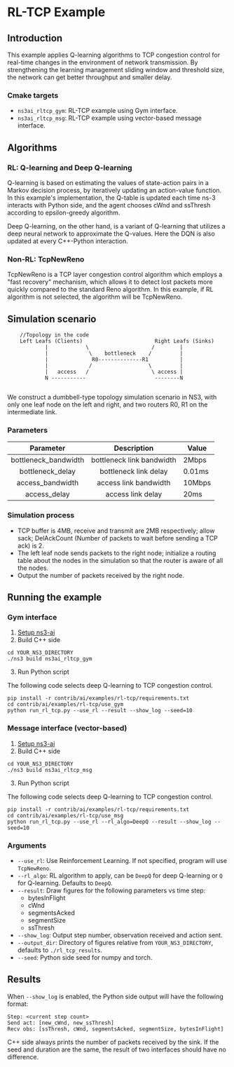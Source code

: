 # RL-TCP Example

## Introduction

This example applies Q-learning algorithms to TCP congestion control for real-time 
changes in the environment of network transmission. By strengthening the learning 
management sliding window and threshold size, the network can get better throughput 
and smaller delay.

### Cmake targets

- `ns3ai_rltcp_gym`: RL-TCP example using Gym interface.
- `ns3ai_rltcp_msg`: RL-TCP example using vector-based message interface.

## Algorithms

### RL: Q-learning and Deep Q-learning

Q-learning is based on estimating the values of state-action pairs 
in a Markov decision process, by iteratively updating an action-value 
function. In this example's implementation, the Q-table is updated 
each time ns-3 interacts with Python side, and the agent chooses 
cWnd and ssThresh according to epsilon-greedy algorithm.

Deep Q-learning, on the other hand, is a variant of Q-learning that 
utilizes a deep neural network to approximate the Q-values. Here the 
DQN is also updated at every C++-Python interaction.

### Non-RL: TcpNewReno

TcpNewReno is a TCP layer congestion control algorithm which employs 
a "fast recovery" mechanism, which allows it to detect lost packets 
more quickly compared to the standard Reno algorithm. In this example, 
if RL algorithm is not selected, the algorithm will be TcpNewReno.

## Simulation scenario

```
    //Topology in the code
    Left Leafs (Clients)                       Right Leafs (Sinks)
            |            \                    /        |
            |             \    bottleneck    /         |
            |              R0--------------R1          |
            |             /                  \         |
            |   access   /                    \ access |
            N -----------                      --------N
            
```

We construct a dumbbell-type topology simulation scenario in NS3, with only one 
leaf node on the left and right, and two routers R0, R1 on the intermediate link.

### Parameters

|      Parameter       |        Description        | Value  |
|:--------------------:|:-------------------------:|--------|
| bottleneck_bandwidth | bottleneck link bandwidth | 2Mbps  |
|   bottleneck_delay   |  bottleneck link  delay   | 0.01ms |
|   access_bandwidth   |   access link bandwidth   | 10Mbps |
|     access_delay     |     access link delay     | 20ms   |

### Simulation process

- TCP buffer is 4MB, receive and transmit are 2MB respectively; allow sack; DelAckCount 
(Number of packets to wait before sending a TCP ack) is 2.
- The left leaf node sends packets to the right node; initialize a routing table about 
the nodes in the simulation so that the router is aware of all the nodes.
- Output the number of packets received by the right node.

## Running the example

### Gym interface

1. [Setup ns3-ai](../../install.md)
2. Build C++ side

```shell
cd YOUR_NS3_DIRECTORY
./ns3 build ns3ai_rltcp_gym
```

3. Run Python script

The following code selects deep Q-learning to TCP congestion control.

```shell
pip install -r contrib/ai/examples/rl-tcp/requirements.txt
cd contrib/ai/examples/rl-tcp/use_gym
python run_rl_tcp.py --use_rl --result --show_log --seed=10
```

### Message interface (vector-based)

1. [Setup ns3-ai](../../install.md)
2. Build C++ side

```shell
cd YOUR_NS3_DIRECTORY
./ns3 build ns3ai_rltcp_msg
```

3. Run Python script

The following code selects deep Q-learning to TCP congestion control.

```shell
pip install -r contrib/ai/examples/rl-tcp/requirements.txt
cd contrib/ai/examples/rl-tcp/use_msg
python run_rl_tcp.py --use_rl --rl_algo=DeepQ --result --show_log --seed=10
```

### Arguments

- `--use_rl`: Use Reinforcement Learning. If not specified, program will use `TcpNewReno`.
- `--rl_algo`: RL algorithm to apply, can be `DeepQ` for deep Q-learning or `Q` for Q-learning. Defaults to `DeepQ`.
- `--result`: Draw figures for the following parameters vs time step:
    - bytesInFlight
    - cWnd
    - segmentsAcked
    - segmentSize
    - ssThresh
- `--show_log`: Output step number, observation received and action sent.
- `--output_dir`: Directory of figures relative from `YOUR_NS3_DIRECTORY`, defaults to `./rl_tcp_results`.
- `--seed`: Python side seed for numpy and torch.

## Results

When `--show_log` is enabled, the Python side output will have the following format:

```text
Step: <current step count>
Send act: [new_cWnd, new_ssThresh]
Recv obs: [ssThresh, cWnd, segmentsAcked, segmentSize, bytesInFlight]
```

C++ side always prints the number of packets received by the sink. If the seed and duration are the same, the result of 
two interfaces should have no difference.
